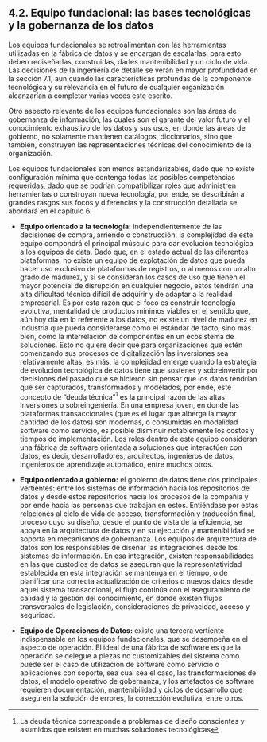 ## 4.2.	Equipo fundacional: las bases tecnológicas y la gobernanza de los datos

Los equipos fundacionales se retroalimentan con las herramientas utilizadas en la fábrica de datos y se encargan de escalarlas, para esto deben rediseñarlas, construirlas, darles mantenibilidad y un ciclo de vida. Las decisiones de la ingeniería de detalle se verán en mayor profundidad en la sección 7.1, aun cuando las características profundas de la componente tecnológica y su relevancia en el futuro de cualquier organización alcanzarían a completar varias veces este escrito.

Otro aspecto relevante de los equipos fundacionales son las áreas de gobernanza de información, las cuales son el garante del valor futuro y el conocimiento exhaustivo de los datos y sus usos, en donde las áreas de gobierno, no solamente mantienen catálogos, diccionarios, sino que también, construyen las representaciones técnicas del conocimiento de la organización.

Los equipos fundacionales son menos estandarizables, dado que no existe configuración mínima que contenga todas las posibles competencias requeridas, dado que se podrían compatibilizar roles que administren herramientas o construyan nueva tecnología, por ende, se describirán a grandes rasgos sus focos y diferencias y la construcción detallada se abordará en el capítulo 6.

* **Equipo orientado a la tecnología:** independientemente de las decisiones de compra, arriendo o construcción, la complejidad de este equipo compondrá el principal músculo para dar evolución tecnológica a los equipos de data. Dado que, en el estado actual de las diferentes plataformas, no existe un equipo de explotación de datos que pueda hacer uso exclusivo de plataformas de registros, o al menos con un alto grado de madurez, y si se consideran los casos de uso que tienen el mayor potencial de disrupción en cualquier negocio, estos tendrán una alta dificultad técnica difícil de adquirir y de adaptar a la realidad empresarial. 
Es por esta razón que el foco es construir tecnología evolutiva, mentalidad de productos mínimos viables en el sentido que, aún hoy día en lo referente a los datos, no existe un nivel de madurez en industria que pueda considerarse como el estándar de facto, sino más bien, como la interrelación de componentes en un ecosistema de soluciones. Esto no quiere decir que para organizaciones que estén comenzando sus procesos de digitalización las inversiones sea relativamente altas, es más, la complejidad emerge cuando la estrategia de evolución tecnológica de datos tiene que sostener y sobreinvertir por decisiones del pasado que se hicieron sin pensar que los datos tendrían que ser capturados, transformados y modelados, por ende, este concepto de “deuda técnica”[^9] es la principal razón de las altas inversiones o sobreingeniería. 
En una empresa joven, en donde las plataformas transaccionales (que es el lugar que alberga la mayor cantidad de los datos) son modernas, o consumidas en modalidad software como servicio, es posible disminuir notablemente los costos y tiempos de implementación. Los roles dentro de este equipo consideran una fábrica de software orientada a soluciones que interactúen con datos, es decir, desarrolladores, arquitectos, ingenieros de datos, ingenieros de aprendizaje automático, entre muchos otros.

* **Equipo orientado a gobierno:** el gobierno de datos tiene dos principales vertientes: entre los sistemas de información hacia los repositorios de datos y desde estos repositorios hacia los procesos de la compañía y por ende hacia las personas que trabajan en estos. Entiéndase por estas relaciones al ciclo de vida de acceso, transformación y traducción final, proceso cuyo su diseño, desde el punto de vista de la eficiencia, se apoya en la arquitectura de datos y en su ejecución y mantenibilidad se soporta en mecanismos de gobernanza. Los equipos de arquitectura de datos son los responsables de diseñar las integraciones desde los sistemas de información. En esa integración, existen responsabilidades en las que custodios de datos se aseguran que la representatividad establecida en esta integración se mantenga en el tiempo, o de planificar una correcta actualización de criterios o nuevos datos desde aquel sistema transaccional, el flujo continúa con el aseguramiento de calidad y la gestión del conocimiento, en donde existen flujos transversales de legislación, consideraciones de privacidad, acceso y seguridad. 

* **Equipo de Operaciones de Datos:** existe una tercera vertiente indispensable en los equipos fundacionales, que se desempeña en el aspecto de operación. El ideal de una fábrica de software es que la operación se delegue a piezas no customizables del sistema como puede ser el caso de utilización de software como servicio o aplicaciones con soporte, sea cual sea el caso, las transformaciones de datos, el modelo operativo de gobernanza, y los artefactos de software requieren documentación, mantenibilidad y ciclos de desarrollo que aseguren la solución de errores, la corrección evolutiva, entre otros.

[^9]: La deuda técnica corresponde a problemas de diseño conscientes y asumidos que existen en muchas soluciones tecnológicas